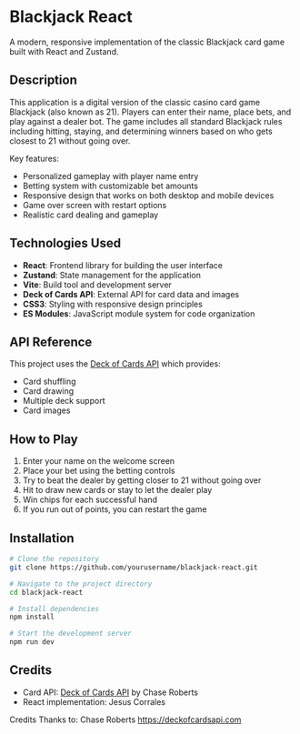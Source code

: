 # Blackjack React

A modern, responsive implementation of the classic Blackjack card game built with React and Zustand.

## Description

This application is a digital version of the classic casino card game Blackjack (also known as 21). Players can enter their name, place bets, and play against a dealer bot. The game includes all standard Blackjack rules including hitting, staying, and determining winners based on who gets closest to 21 without going over.

Key features:
- Personalized gameplay with player name entry
- Betting system with customizable bet amounts
- Responsive design that works on both desktop and mobile devices
- Game over screen with restart options
- Realistic card dealing and gameplay

## Technologies Used

- **React**: Frontend library for building the user interface
- **Zustand**: State management for the application
- **Vite**: Build tool and development server
- **Deck of Cards API**: External API for card data and images
- **CSS3**: Styling with responsive design principles
- **ES Modules**: JavaScript module system for code organization

## API Reference

This project uses the [Deck of Cards API](https://deckofcardsapi.com/) which provides:
- Card shuffling
- Card drawing
- Multiple deck support
- Card images

## How to Play

1. Enter your name on the welcome screen
2. Place your bet using the betting controls
3. Try to beat the dealer by getting closer to 21 without going over
4. Hit to draw new cards or stay to let the dealer play
5. Win chips for each successful hand
6. If you run out of points, you can restart the game

## Installation

```bash
# Clone the repository
git clone https://github.com/yourusername/blackjack-react.git

# Navigate to the project directory
cd blackjack-react

# Install dependencies
npm install

# Start the development server
npm run dev
```

## Credits

- Card API: [Deck of Cards API](https://deckofcardsapi.com/) by Chase Roberts
- React implementation: Jesus Corrales


Credits
Thanks to:
Chase Roberts
https://deckofcardsapi.com